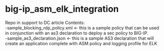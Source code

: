 # big-ip_asm_elk_integration

Repo in support to DC article
Contents:  
-sample_blocking_rdp_policy.xml <- this is a sample policy that can be used in conjunction with an as3 declaration to deploy a sec policy to BIG-IP.  
-sample_as3_declaration.json <- this is a sample AS3 declaration that will create an application complete with ASM policy and logging profile for ELK
